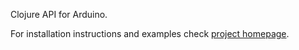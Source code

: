 Clojure API for Arduino.

For installation instructions and examples check [project
homepage](http://nakkaya.com/clodiuno.markdown).
